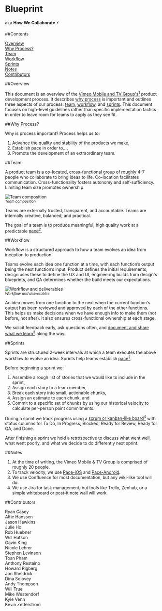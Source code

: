# Blueprint

aka **How We Collaborate** :zap:

##Contents

[Overview](#overview)  
[Why Process?](#why-process)  
[Team](#team)  
[Workflow](#workflow)  
[Sprints](#sprints)  
[Notes](#notes)  
[Contributors](#contributors)  

##Overview

This document is an overview of the [Vimeo Mobile and TV Group's<sup>1</sup>](#notes) product development process. It describes [why process](#why-process) is important and outlines three aspects of our process: [team](#team), [workflow](#workflow), and [sprints](#sprints). This document focuses on high-level guidelines rather than specific implementation tactics in order to leave room for teams to apply as they see fit. 

##Why Process?

Why is process important? Process helps us to:
 
1. Advance the quality and stability of the products we make, 
2. Establish pace in order to...,
3. Promote the development of an extraordinary team.
 
##Team
 
A product team is a co-located, cross-functional group of roughly 4-7 people who collaborate to bring ideas to life. Co-location facilitates communication. Cross-functionality fosters autonomy and self-sufficiency. Limiting team size promotes ownership.
 
![Team composition](https://github.com/vimeo/Blueprint/blob/working-draft/assets/team-composition.png)    
<sup>*Team composition*</sup>

Teams are externally trusted, transparent, and accountable. Teams are internally creative, balanced, and practical. 

The goal of a team is to produce meaningful, high quality work at a predictable [pace<sup>2</sup>](#notes).
 
##Workflow
 
Workflow is a structured approach to how a team evolves an idea from inception to production.
 
Teams evolve each idea one function at a time, with each function’s output being the next function’s input. Product defines the initial requirements, design uses these to define the UX and UI, engineering builds from design's blueprints, and QA determines whether the build meets our expectations.
 
![Workflow and deliverables](https://github.com/vimeo/Blueprint/blob/working-draft/assets/workflow.png)    
<sup>*Workflow and deliverables*</sup>

An idea moves from one function to the next when the current function's output has been reviewed and approved by each of the other functions. This helps us make decisions when we have enough info to make them (not before, not after). It also ensures cross-functional ownership at each stage.
 
We solicit feedback early, ask questions often, and [document and share what we learn<sup>3</sup>](#notes) along the way.
 
##Sprints
 
Sprints are structured 2-week intervals at which a team executes the above workflow to evolve an idea. Sprints help teams establish [pace<sup>2</sup>](#notes).
 
Before beginning a sprint we:
 
1. Assemble a rough list of stories that we would like to include in the sprint,
2. Assign each story to a team member,
3. Break each story into small, actionable chunks,
4. Assign an estimate to each chunk, and
5. Commit to a specific set of chunks by using our historical velocity to calculate per-person point commitments.

During a sprint we track progress using a [scrum or kanban-like board<sup>4</sup>](#notes) with status columns for To Do, In Progress, Blocked, Ready for Review, Ready for QA, and Done. 

After finishing a sprint we hold a retrospective to discuss what went well, what went poorly, and what we decide to do differently next sprint.

##Notes

1. At the time of writing, the Vimeo Mobile & TV Group is comprised of roughly 20 people. 
2. To track velocity, we use [Pace-iOS](https://github.com/vimeo/Pace-iOS) and [Pace-Android](https://github.com/vimeo/Pace-Android).
3. We use Confluence for most documentation, but any wiki-like tool will do.
4. We use Jira for task management, but tools like Trello, Zenhub, or a simple whiteboard or post-it note wall will work.

##Contributors

Ryan Casey    
Alfie Hanssen    
Jason Hawkins  
Julie Ho    
Rob Huebner  
Will Hutson  
Gavin King    
Nicole Lehrer    
Stephen Levinson    
Toan Pham    
Anthony Restaino    
Howard Rigberg    
Jon Sheldrick    
Dina Solovey   
Andy Thompson    
Will True    
Mike Westendorf    
Kyle Venn    
Kevin Zetterstrom    

